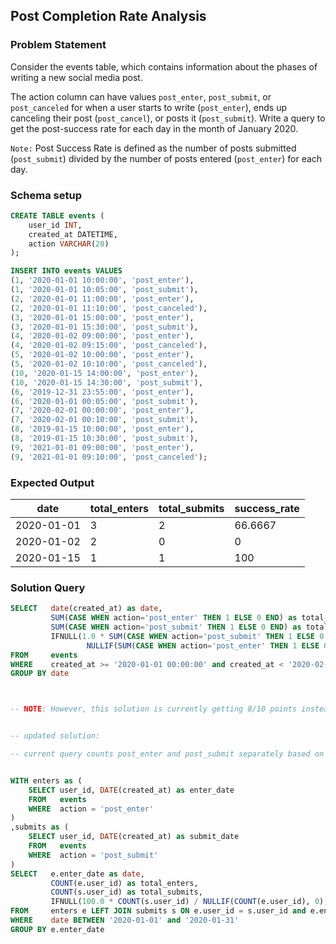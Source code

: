 ## Post Completion Rate Analysis

### Problem Statement 

Consider the events table, which contains information about the phases of writing a new social media post.

The action column can have values `post_enter`, `post_submit`, or `post_canceled` for when a user starts to write (`post_enter`), ends up canceling their post (`post_cancel`), or posts it (`post_submit`). Write a query to get the post-success rate for each day in the month of January 2020.

`Note:` Post Success Rate is defined as the number of posts submitted (`post_submit`) divided by the number of posts entered (`post_enter`) for each day.


### Schema setup 

```sql
CREATE TABLE events (
    user_id INT,
    created_at DATETIME,
    action VARCHAR(20)
);

INSERT INTO events VALUES
(1, '2020-01-01 10:00:00', 'post_enter'),
(1, '2020-01-01 10:05:00', 'post_submit'),
(2, '2020-01-01 11:00:00', 'post_enter'),
(2, '2020-01-01 11:10:00', 'post_canceled'),
(3, '2020-01-01 15:00:00', 'post_enter'),
(3, '2020-01-01 15:30:00', 'post_submit'),
(4, '2020-01-02 09:00:00', 'post_enter'),
(4, '2020-01-02 09:15:00', 'post_canceled'),
(5, '2020-01-02 10:00:00', 'post_enter'),
(5, '2020-01-02 10:10:00', 'post_canceled'),
(10, '2020-01-15 14:00:00', 'post_enter'),
(10, '2020-01-15 14:30:00', 'post_submit'),
(6, '2019-12-31 23:55:00', 'post_enter'),
(6, '2020-01-01 00:05:00', 'post_submit'),
(7, '2020-02-01 00:00:00', 'post_enter'),
(7, '2020-02-01 00:10:00', 'post_submit'),
(8, '2019-01-15 10:00:00', 'post_enter'),
(8, '2019-01-15 10:30:00', 'post_submit'),
(9, '2021-01-01 09:00:00', 'post_enter'),
(9, '2021-01-01 09:10:00', 'post_canceled');
```

### Expected Output 

date |	total_enters |	total_submits |	success_rate |
--|--|--|--|
2020-01-01 |	3 |	2 |	66.6667 |
2020-01-02 |	2 |	0 |	0 |
2020-01-15 |	1 |	1 |	100 |


### Solution Query 

```sql
SELECT   date(created_at) as date,
         SUM(CASE WHEN action='post_enter' THEN 1 ELSE 0 END) as total_enters,
         SUM(CASE WHEN action='post_submit' THEN 1 ELSE 0 END) as total_submits,
         IFNULL(1.0 * SUM(CASE WHEN action='post_submit' THEN 1 ELSE 0 END) / 
                 NULLIF(SUM(CASE WHEN action='post_enter' THEN 1 ELSE 0 END), 0), 0) as success_rate
FROM     events
WHERE    created_at >= '2020-01-01 00:00:00' and created_at < '2020-02-01 00:00:00'
GROUP BY date



-- NOTE: However, this solution is currently getting 8/10 points instead of a full score. There might be an edge case I’m missing


-- updated solution:

-- current query counts post_enter and post_submit separately based on the created_at date, but it doesn’t ensure that a post_submit corresponds to an actual post_enter on the same day.


WITH enters as (
    SELECT user_id, DATE(created_at) as enter_date
    FROM   events
    WHERE  action = 'post_enter'
)
,submits as (
    SELECT user_id, DATE(created_at) as submit_date
    FROM   events
    WHERE  action = 'post_submit'
)
SELECT   e.enter_date as date,
         COUNT(e.user_id) as total_enters,
         COUNT(s.user_id) as total_submits,
         IFNULL(100.0 * COUNT(s.user_id) / NULLIF(COUNT(e.user_id), 0), 0) as success_rate
FROM     enters e LEFT JOIN submits s ON e.user_id = s.user_id and e.enter_date = s.submit_date
WHERE    date BETWEEN '2020-01-01' and '2020-01-31'
GROUP BY e.enter_date
```
